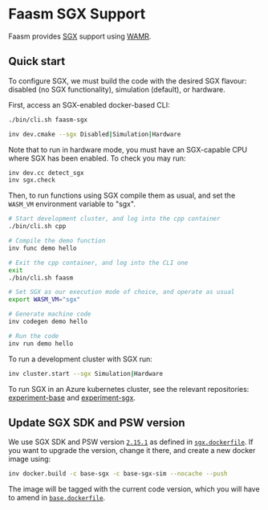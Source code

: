 # Faasm SGX Support

Faasm provides
[SGX](https://software.intel.com/content/www/us/en/develop/topics/software-guard-extensions.html)
support using [WAMR](https://github.com/bytecodealliance/wasm-micro-runtime).

## Quick start

To configure SGX, we must build the code with the desired SGX flavour: disabled
(no SGX functionality), simulation (default), or hardware.

First, access an SGX-enabled docker-based CLI:

```bash
./bin/cli.sh faasm-sgx
```

```bash
inv dev.cmake --sgx Disabled|Simulation|Hardware
```

Note that to run in hardware mode, you must have an SGX-capable CPU where
SGX has been enabled. To check you may run:

```bash
inv dev.cc detect_sgx
inv sgx.check
```

Then, to run functions using SGX compile them as usual, and set the `WASM_VM`
environment variable to "sgx".

```bash
# Start development cluster, and log into the cpp container
./bin/cli.sh cpp

# Compile the demo function
inv func demo hello

# Exit the cpp container, and log into the CLI one
exit
./bin/cli.sh faasm

# Set SGX as our execution mode of choice, and operate as usual
export WASM_VM="sgx"

# Generate machine code
inv codegen demo hello

# Run the code
inv run demo hello
```

To run a development cluster with SGX run:

```bash
inv cluster.start --sgx Simulation|Hardware
```

To run SGX in an Azure kubernetes cluster, see the relevant repositories:
[experiment-base](https://github.com/faasm/experiment-base) and
[experiment-sgx](https://github.com/faasm/experiment-sgx).

## Update SGX SDK and PSW version

We use SGX SDK and PSW version [`2.15.1`](https://github.com/intel/linux-sgx/tree/sgx_2.15.1)
as defined in [`sgx.dockerfile`](https://github.com/faasm/faasm/blob/main/docker/sgx.dockerfile).
If you want to upgrade the version, change it there, and create a new docker
image using:

```bash
inv docker.build -c base-sgx -c base-sgx-sim --nocache --push
```

The image will be tagged with the current code version, which you will have to
amend in [`base.dockerfile`](https://github.com/faasm/faasm/blob/be3f2f73ec1120047ddabd1a50629d1b075023e6/docker/base.dockerfile#L5).

